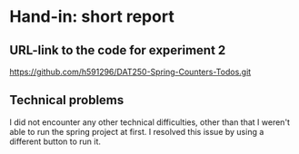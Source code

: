 # Hand-in: short report

## URL-link to the code for experiment 2
https://github.com/h591296/DAT250-Spring-Counters-Todos.git


## Technical problems

I did not encounter any other technical difficulties, other than that I weren't able to run the spring project at first. I resolved this issue by using a different button to run it.